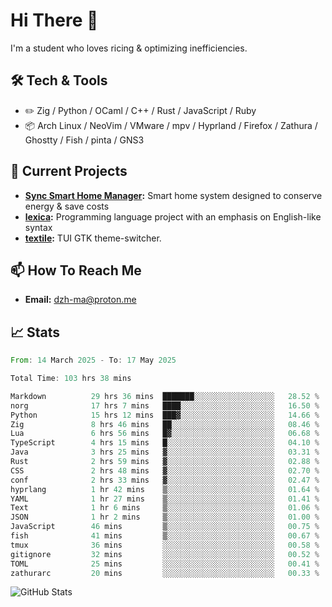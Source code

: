 # Hi There 👋
I'm a student who loves ricing & optimizing inefficiencies.
## 🛠️ Tech & Tools
- ✏️  Zig / Python / OCaml / C++ / Rust / JavaScript / Ruby
- 📦 Arch Linux / NeoVim / VMware / mpv / Hyprland / Firefox / Zathura / Ghostty / Fish / pinta / GNS3
## 🔭 Current Projects
- **[Sync Smart Home Manager](https://github.com/dzh-ma/sync):** Smart home system designed to conserve energy & save costs
- **[lexica](https://github.com/dzh-ma/lexica):** Programming language project with an emphasis on English-like syntax
- **[textile](https://github.com/dzh-ma/textile):** TUI GTK theme-switcher.
## 📫 How To Reach Me
- **Email:** [dzh-ma@proton.me](mailto:dzh-ma@proton.me)
## 📈 Stats
<!--START_SECTION:waka-->

```rust
From: 14 March 2025 - To: 17 May 2025

Total Time: 103 hrs 38 mins

Markdown          29 hrs 36 mins  ███████░░░░░░░░░░░░░░░░░░   28.52 %
norg              17 hrs 7 mins   ████░░░░░░░░░░░░░░░░░░░░░   16.50 %
Python            15 hrs 12 mins  ███▓░░░░░░░░░░░░░░░░░░░░░   14.66 %
Zig               8 hrs 46 mins   ██░░░░░░░░░░░░░░░░░░░░░░░   08.46 %
Lua               6 hrs 56 mins   █▓░░░░░░░░░░░░░░░░░░░░░░░   06.68 %
TypeScript        4 hrs 15 mins   █░░░░░░░░░░░░░░░░░░░░░░░░   04.10 %
Java              3 hrs 25 mins   ▓░░░░░░░░░░░░░░░░░░░░░░░░   03.31 %
Rust              2 hrs 59 mins   ▓░░░░░░░░░░░░░░░░░░░░░░░░   02.88 %
CSS               2 hrs 48 mins   ▓░░░░░░░░░░░░░░░░░░░░░░░░   02.70 %
conf              2 hrs 33 mins   ▓░░░░░░░░░░░░░░░░░░░░░░░░   02.47 %
hyprlang          1 hr 42 mins    ▒░░░░░░░░░░░░░░░░░░░░░░░░   01.64 %
YAML              1 hr 27 mins    ▒░░░░░░░░░░░░░░░░░░░░░░░░   01.41 %
Text              1 hr 6 mins     ▒░░░░░░░░░░░░░░░░░░░░░░░░   01.06 %
JSON              1 hr 2 mins     ▒░░░░░░░░░░░░░░░░░░░░░░░░   01.00 %
JavaScript        46 mins         ▒░░░░░░░░░░░░░░░░░░░░░░░░   00.75 %
fish              41 mins         ▒░░░░░░░░░░░░░░░░░░░░░░░░   00.67 %
tmux              36 mins         ░░░░░░░░░░░░░░░░░░░░░░░░░   00.58 %
gitignore         32 mins         ░░░░░░░░░░░░░░░░░░░░░░░░░   00.52 %
TOML              25 mins         ░░░░░░░░░░░░░░░░░░░░░░░░░   00.41 %
zathurarc         20 mins         ░░░░░░░░░░░░░░░░░░░░░░░░░   00.33 %
```

<!--END_SECTION:waka-->

![GitHub Stats](https://github-readme-stats.vercel.app/api?username=dzh-ma&show_icons=true&theme=transparent)
